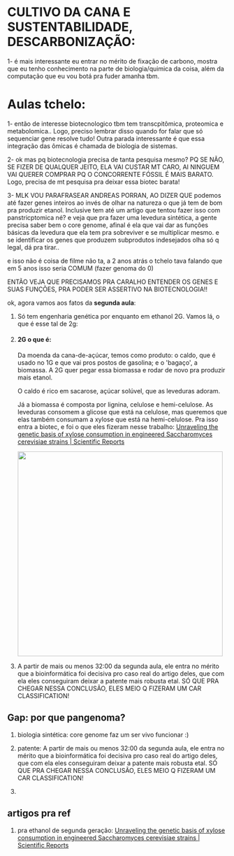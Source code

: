 # CULTIVO DA CANA E SUSTENTABILIDADE, DESCARBONIZAÇÃO:

1- é mais interessante eu entrar no mérito de fixação de carbono, mostra que eu tenho conhecimento na parte de biologia/quimica da coisa, além da computação que eu vou botá pra fuder amanha tbm. 

# Aulas tchelo:

1- então de interesse biotecnologico tbm tem transcpitômica, proteomica e metabolomica.. Logo, preciso lembrar disso quando for falar que só sequenciar gene resolve tudo! Outra parada interessante é que essa integração das ômicas é chamada de biologia de sistemas. 

2- ok mas pq biotecnologia precisa de tanta pesquisa mesmo? PQ SE NÃO, SE FIZER DE QUALQUER JEITO, ELA VAI CUSTAR MT CARO, AI NINGUEM VAI QUERER COMPRAR PQ O CONCORRENTE FÓSSIL É MAIS BARATO. Logo, precisa de mt pesquisa pra deixar essa biotec barata!

3- MLK VOU PARAFRASEAR ANDREAS PORRAN, AO DIZER QUE podemos até fazer genes inteiros ao invés de olhar na natureza o que já tem de bom pra produzir etanol. Inclusive tem até um artigo que tentou fazer isso com panstricptomica né?
e veja que pra fazer uma levedura sintética, a gente precisa saber bem o core genome, afinal é ela que vai dar as funções básicas da levedura que ela tem pra sobreviver e se multiplicar mesmo. 
e se identificar os genes que produzem subprodutos indesejados olha só q legal, dá pra tirar..

e isso não é coisa de filme não ta, a 2 anos atrás o tchelo tava falando que em 5 anos isso seria COMUM (fazer genoma do 0)

ENTÃO VEJA QUE PRECISAMOS PRA CARALHO ENTENDER OS GENES E SUAS FUNÇÕES, PRA PODER SER ASSERTIVO NA BIOTECNOLOGIA!!

ok, agora vamos aos fatos da **segunda aula**:

1. Só tem engenharia genética por enquanto em ethanol 2G. Vamos lá, o que é esse tal de 2g:

2. #### 2G o que é:
   
   Da moenda da cana-de-açúcar, temos como produto: o caldo, que é usado no 1G e que vai pros postos de gasolina; e o 'bagaço', a biomassa. A 2G quer pegar essa biomassa e rodar de novo pra produzir mais etanol.
   
   O caldo é rico em sacarose, açúcar solúvel, que as leveduras adoram.
   
   Já a biomassa é composta por lignina, celulose e hemi-celulose. As leveduras consomem a glicose que está na celulose, mas queremos que elas também consumam a xylose que está na hemi-celulose. Pra isso entra a biotec, e foi o que eles fizeram nesse trabalho: [Unraveling the genetic basis of xylose consumption in engineered Saccharomyces cerevisiae strains | Scientific Reports](https://www.nature.com/articles/srep38676)
   
   <img title="" src="file:///home/alvaro/snap/marktext/9/.config/marktext/images/2023-11-18-22-37-58-image.png" alt="" width="469">

3. A partir de mais ou menos 32:00 da segunda aula, ele entra no mérito que a bioinformática foi decisiva pro caso real do artigo deles, que com ela eles conseguiram deixar a patente mais robusta etal. SÓ QUE PRA CHEGAR NESSA CONCLUSÃO, ELES MEIO Q FIZERAM UM CAR CLASSIFICATION!

## Gap: por que pangenoma?

1. biologia sintética: core genome faz um ser vivo funcionar :)

2. patente: A partir de mais ou menos 32:00 da segunda aula, ele entra no mérito que a bioinformática foi decisiva pro caso real do artigo deles, que com ela eles conseguiram deixar a patente mais robusta etal. SÓ QUE PRA CHEGAR NESSA CONCLUSÃO, ELES MEIO Q FIZERAM UM CAR CLASSIFICATION!

3. 

## artigos pra ref

1. pra ethanol de segunda geração: [Unraveling the genetic basis of xylose consumption in engineered Saccharomyces cerevisiae strains | Scientific Reports](https://www.nature.com/articles/srep38676)
